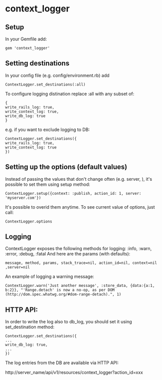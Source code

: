 # context_logger
## Setup
In your Gemfile add:
```
gem 'context_logger'
```
## Setting destinations
In your config file (e.g. config/environment.rb) add
```
ContextLogger.set_destinations(:all)
```
To configure logging distination replace :all with any subset of:
```
{
write_rails_log: true,
write_context_log: true,
write_db_log: true
}
```
e.g. if you want to exclude logging to DB:
```
ContextLogger.set_destinations({
write_rails_log: true,
write_context_log: true
})
```
## Setting up the options (default values)
Instead of passing the values that don't change often (e.g. server, ), it's possible to set them using setup method:  
```
ContextLogger.setup({context: :publish, action_id: 1, server: 'myserver.com'})
```
It's possible to overid them anytime.
To see current value of options, just call:
```
ContextLogger.options
```
## Logging
ContextLogger exposes the following methods for logging:
:info, :warn, :error, :debug, :fatal
And here are the params (with defaults):
```
message, method, params, stack_trace=nil, action_id=nil, context=nil ,server=nil
```
An example of logging a warning message:
```
ContextLogger.warn('Just another message', :store_data, {data:{a:1, b:2}}, "'Range.detach' is now a no-op, as per DOM (http://dom.spec.whatwg.org/#dom-range-detach).", 1)
```
## HTTP API:
In order to write the log also to db_log, you should set it using set_destination method:
```
ContextLogger.set_destinations({
...
write_db_log: true,
...
})
```
The log entries from the DB are available via HTTP API:

http://server_name/api/v1/resources/context_logger?action_id=xxx
